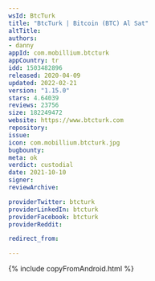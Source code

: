 ```yaml
---
wsId: BtcTurk
title: "BtcTurk | Bitcoin (BTC) Al Sat"
altTitle: 
authors:
- danny
appId: com.mobillium.btcturk
appCountry: tr
idd: 1503482896
released: 2020-04-09
updated: 2022-02-21
version: "1.15.0"
stars: 4.64039
reviews: 23756
size: 182249472
website: https://www.btcturk.com
repository: 
issue: 
icon: com.mobillium.btcturk.jpg
bugbounty: 
meta: ok
verdict: custodial
date: 2021-10-10
signer: 
reviewArchive:

providerTwitter: btcturk
providerLinkedIn: btcturk
providerFacebook: btcturk
providerReddit: 

redirect_from:

---
```


{% include copyFromAndroid.html %}
